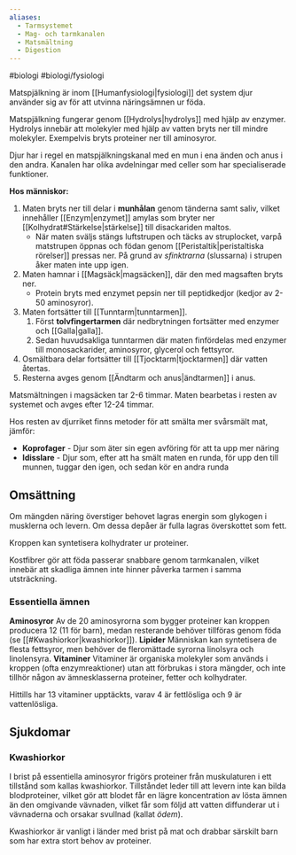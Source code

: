 ```yaml
---
aliases:
  - Tarmsystemet
  - Mag- och tarmkanalen
  - Matsmältning
  - Digestion
---
```

#biologi #biologi/fysiologi 

Matspjälkning är inom [[Humanfysiologi|fysiologi]] det system djur använder sig av för att utvinna näringsämnen ur föda.

Matspjälkning fungerar genom [[Hydrolys|hydrolys]] med hjälp av enzymer. Hydrolys innebär att molekyler med hjälp av vatten bryts ner till mindre molekyler. Exempelvis bryts proteiner ner till aminosyror.

Djur har i regel en matspjälkningskanal med en mun i ena änden och anus i den andra. Kanalen har olika avdelningar med celler som har specialiserade funktioner.

**Hos människor:**
1. Maten bryts ner till delar i **munhålan** genom tänderna samt saliv, vilket innehåller [[Enzym|enzymet]] amylas som bryter ner [[Kolhydrat#Stärkelse|stärkelse]] till disackariden maltos.
	- När maten sväljs stängs luftstrupen och täcks av struplocket, varpå matstrupen öppnas och födan genom [[Peristaltik|peristaltiska rörelser]] pressas ner. På grund av *sfinktrarna* (slussarna) i strupen åker maten inte upp igen.
2. Maten hamnar i [[Magsäck|magsäcken]], där den med magsaften bryts ner.
	- Protein bryts med enzymet pepsin ner till peptidkedjor (kedjor av 2-50 aminosyror).
3. Maten fortsätter till [[Tunntarm|tunntarmen]].
	1. Först **tolvfingertarmen** där nedbrytningen fortsätter med enzymer och [[Galla|galla]].
	2. Sedan huvudsakliga tunntarmen där maten finfördelas med enzymer till monosackarider, aminosyror, glycerol och fettsyror.
4. Osmältbara delar fortsätter till [[Tjocktarm|tjocktarmen]] där vatten återtas.
5. Resterna avges genom [[Ändtarm och anus|ändtarmen]] i anus.

Matsmältningen i magsäcken tar 2-6 timmar. Maten bearbetas i resten av systemet och avges efter 12-24 timmar.

Hos resten av djurriket finns metoder för att smälta mer svårsmält mat, jämför:
- **Koprofager** - Djur som äter sin egen avföring för att ta upp mer näring
- **Idisslare** - Djur som, efter att ha smält maten en runda, för upp den till munnen, tuggar den igen, och sedan kör en andra runda
## Omsättning
Om mängden näring överstiger behovet lagras energin som glykogen i musklerna och levern. Om dessa depåer är fulla lagras överskottet som fett.

Kroppen kan syntetisera kolhydrater ur proteiner.

Kostfibrer gör att föda passerar snabbare genom tarmkanalen, vilket innebär att skadliga ämnen inte hinner påverka tarmen i samma utsträckning.
### Essentiella ämnen
**Aminosyror**
Av de 20 aminosyrorna som bygger proteiner kan kroppen producera 12 (11 för barn), medan resterande behöver tillföras genom föda (se [[#Kwashiorkor|kwashiorkor]]).
**Lipider**
Människan kan syntetisera de flesta fettsyror, men behöver de fleromättade syrorna linolsyra och linolensyra.
**Vitaminer**
Vitaminer är organiska molekyler som används i kroppen (ofta enzymreaktioner) utan att förbrukas i stora mängder, och inte tillhör någon av ämnesklasserna proteiner, fetter och kolhydrater.

Hittills har 13 vitaminer upptäckts, varav 4 är fettlösliga och 9 är vattenlösliga.
## Sjukdomar
### Kwashiorkor
I brist på essentiella aminosyror frigörs proteiner från muskulaturen i ett tillstånd som kallas kwashiorkor. Tillståndet leder till att levern inte kan bilda blodproteiner, vilket gör att blodet får en lägre koncentration av lösta ämnen än den omgivande vävnaden, vilket får som följd att vatten diffunderar ut i vävnaderna och orsakar svullnad (kallat *ödem*).

Kwashiorkor är vanligt i länder med brist på mat och drabbar särskilt barn som har extra stort behov av proteiner.
